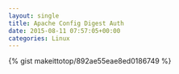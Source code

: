 ```yaml
---
layout: single                                                                                                              
title: Apache Config Digest Auth                                                                                                                       
date: 2015-08-11 07:57:05+00:00                                                                                                                        
categories: Linux                                                                                                                
---                                                                                                                              
```


{% gist makeittotop/892ae55eae8ed0186749 %}                                                                                                           

